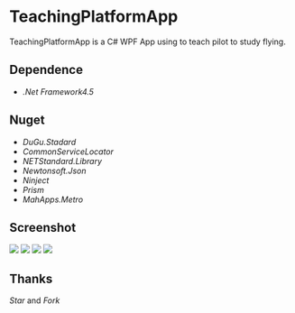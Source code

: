 # TeachingPlatformApp

TeachingPlatformApp is a C# WPF App using to teach pilot to study flying.

## Dependence

* *.Net Framework4.5*

##  Nuget

* *DuGu.Stadard*
* *CommonServiceLocator*
* *NETStandard.Library*
* *Newtonsoft.Json*
* *Ninject*
* *Prism*
* *MahApps.Metro*

## Screenshot

<img src="https://github.com/Peefy/TeachingPlatformAppV2/blob/master/screenshots/TeachingPlatform1.png"/>

<img src="https://github.com/Peefy/TeachingPlatformAppV2/blob/master/screenshots/TeachingPlatform2.png"/>

<img src="https://github.com/Peefy/TeachingPlatformAppV2/blob/master/screenshots/TeachingPlatform3.png"/>

<img src="https://github.com/Peefy/TeachingPlatformAppV2/blob/master/screenshots/TeachingPlatform4.png"/>

## Thanks

*Star* and *Fork*

